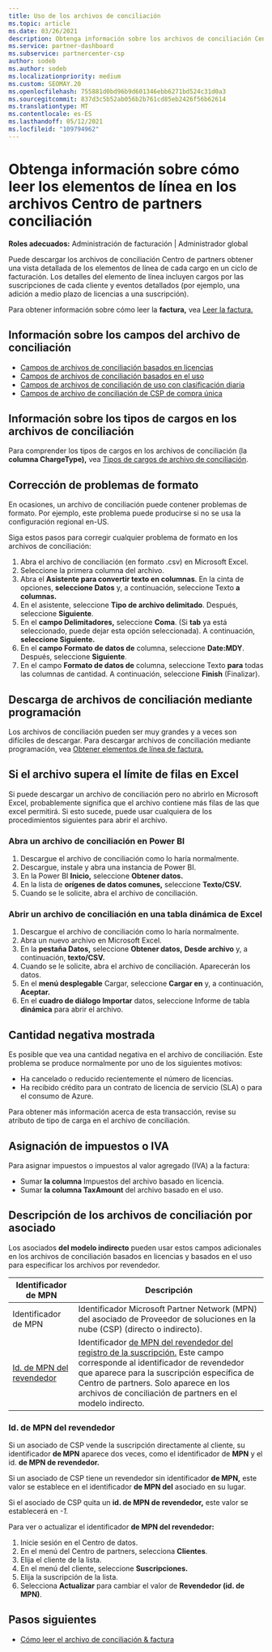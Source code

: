 ```yaml
---
title: Uso de los archivos de conciliación
ms.topic: article
ms.date: 03/26/2021
description: Obtenga información sobre los archivos de conciliación Centro de partners y cómo interpretar las vistas detalladas de elementos de línea de los cargos de un ciclo de facturación determinado.
ms.service: partner-dashboard
ms.subservice: partnercenter-csp
author: sodeb
ms.author: sodeb
ms.localizationpriority: medium
ms.custom: SEOMAY.20
ms.openlocfilehash: 755881d0bd96b9d601346ebb6271bd524c31d0a3
ms.sourcegitcommit: 837d3c5b52ab056b2b761cd85eb2426f56b62614
ms.translationtype: MT
ms.contentlocale: es-ES
ms.lasthandoff: 05/12/2021
ms.locfileid: "109794962"
---
```

# <a name="learn-how-to-read-the-line-items-in-your-partner-center-reconciliation-files"></a>Obtenga información sobre cómo leer los elementos de línea en los archivos Centro de partners conciliación

**Roles adecuados:** Administración de facturación | Administrador global

Puede descargar los archivos de conciliación Centro de partners obtener una vista detallada de los elementos de línea de cada cargo en un ciclo de facturación. Los detalles del elemento de línea incluyen cargos por las suscripciones de cada cliente y eventos detallados (por ejemplo, una adición a medio plazo de licencias a una suscripción).

Para obtener información sobre cómo leer la **factura,** vea [Leer la factura.](read-your-bill.md)

## <a name="understand-reconciliation-file-fields"></a>Información sobre los campos del archivo de conciliación

- [Campos de archivos de conciliación basados en licencias](license-based-recon-files.md)
- [Campos de archivos de conciliación basados en el uso](usage-based-recon-files.md)
- [Campos de archivos de conciliación de uso con clasificación diaria](daily-rated-usage-recon-files.md)
- [Campos de archivo de conciliación de CSP de compra única](modern-invoice-reconciliation-file.md)

## <a name="understand-charge-types-in-reconciliation-files"></a>Información sobre los tipos de cargos en los archivos de conciliación

Para comprender los tipos de cargos en los archivos de conciliación (la **columna ChargeType),** vea [Tipos de cargos de archivo de conciliación](recon-file-charge-types.md).

## <a name="fix-formatting-issues"></a>Corrección de problemas de formato

En ocasiones, un archivo de conciliación puede contener problemas de formato. Por ejemplo, este problema puede producirse si no se usa la configuración regional en-US.

Siga estos pasos para corregir cualquier problema de formato en los archivos de conciliación:

1. Abra el archivo de conciliación (en formato .csv) en Microsoft Excel.
2. Seleccione la primera columna del archivo.
3. Abra el **Asistente para convertir texto en columnas**. En la cinta de opciones, **seleccione Datos** y, a continuación, seleccione Texto **a columnas.**
4. En el asistente, seleccione **Tipo de archivo delimitado**. Después, seleccione **Siguiente**.
5. En el **campo Delimitadores,** seleccione **Coma**. (Si **tab** ya está seleccionado, puede dejar esta opción seleccionada). A continuación, **seleccione Siguiente.**
6. En el **campo Formato de datos de** columna, seleccione **Date:MDY**. Después, seleccione **Siguiente**.
7. En el campo **Formato de datos de** columna, seleccione Texto **para** todas las columnas de cantidad. A continuación, seleccione **Finish** (Finalizar).

## <a name="download-reconciliation-files-programmatically"></a>Descarga de archivos de conciliación mediante programación

Los archivos de conciliación pueden ser muy grandes y a veces son difíciles de descargar. Para descargar archivos de conciliación mediante programación, vea [Obtener elementos de línea de factura.](/partner-center/develop/get-invoiceline-items)

## <a name="if-your-file-exceeds-the-row-limit-in-excel"></a>Si el archivo supera el límite de filas en Excel

Si puede descargar un archivo de conciliación pero no abrirlo en Microsoft Excel, probablemente significa que el archivo contiene más filas de las que excel permitirá. Si esto sucede, puede usar cualquiera de los procedimientos siguientes para abrir el archivo.

### <a name="open-a-recon-file-in-power-bi"></a>Abra un archivo de conciliación en Power BI

1. Descargue el archivo de conciliación como lo haría normalmente.
2. Descargue, instale y abra una instancia de Power BI.
3. En la Power BI **Inicio,** seleccione **Obtener datos.**
4. En la lista de **orígenes de datos comunes,** seleccione **Texto/CSV.**
5. Cuando se le solicite, abra el archivo de conciliación.

### <a name="open-a-recon-file-in-an-excel-pivot-table"></a>Abrir un archivo de conciliación en una tabla dinámica de Excel

1. Descargue el archivo de conciliación como lo haría normalmente.
2. Abra un nuevo archivo en Microsoft Excel.
3. En la **pestaña Datos,** seleccione **Obtener datos,** **Desde archivo** y, a continuación, **texto/CSV.**
4. Cuando se le solicite, abra el archivo de conciliación. Aparecerán los datos.
5. En el **menú desplegable** Cargar, seleccione **Cargar en** y, a continuación, **Aceptar.**
6. En el **cuadro de diálogo Importar** datos, seleccione Informe de tabla **dinámica** para abrir el archivo.

## <a name="negative-amount-displayed"></a>Cantidad negativa mostrada

Es posible que vea una cantidad negativa en el archivo de conciliación. Este problema se produce normalmente por uno de los siguientes motivos:

- Ha cancelado o reducido recientemente el número de licencias.
- Ha recibido crédito para un contrato de licencia de servicio (SLA) o para el consumo de Azure.

Para obtener más información acerca de esta transacción, revise su atributo de tipo de carga en el archivo de conciliación.

## <a name="map-taxes-or-vat"></a>Asignación de impuestos o IVA

Para asignar impuestos o impuestos al valor agregado (IVA) a la factura:

- Sumar **la columna** Impuestos del archivo basado en licencia.
- Sumar **la columna TaxAmount** del archivo basado en el uso.

## <a name="itemize-reconciliation-files-by-partner"></a>Descripción de los archivos de conciliación por asociado

Los asociados **del modelo indirecto** pueden usar estos campos adicionales en los archivos de conciliación basados en licencias y basados en el uso para especificar los archivos por revendedor.

| Identificador de MPN | Descripción |
| ------ | ----------- |
| Identificador de MPN | Identificador Microsoft Partner Network (MPN) del asociado de Proveedor de soluciones en la nube (CSP) (directo o indirecto). |
| [Id. de MPN del revendedor](#reseller-mpn-id) | Identificador [de MPN del revendedor del registro de la suscripción.](#reseller-mpn-id) Este campo corresponde al identificador de revendedor que aparece para la suscripción específica de Centro de partners. Solo aparece en los archivos de conciliación de partners en el modelo indirecto. |

### <a name="reseller-mpn-id"></a>Id. de MPN del revendedor

Si un asociado de CSP vende la suscripción directamente al cliente, su identificador **de MPN** aparece dos veces, como el identificador de **MPN** y el id. **de MPN de revendedor.**

Si un asociado de CSP tiene un revendedor sin identificador **de MPN,** este valor se establece en el identificador **de MPN del** asociado en su lugar.

Si el asociado de CSP quita un **id. de MPN de revendedor,** este valor se establecerá en *-1.*

Para ver o actualizar el identificador **de MPN del revendedor:**

1. Inicie sesión en el Centro de datos.
2. En el menú del Centro de partners, selecciona **Clientes**.
3. Elija el cliente de la lista.
4. En el menú del cliente, seleccione **Suscripciones.**
5. Elija la suscripción de la lista.
6. Selecciona **Actualizar** para cambiar el valor de **Revendedor (id. de MPN)**.

## <a name="next-steps"></a>Pasos siguientes

- [Cómo leer el archivo de conciliación & factura](read-your-bill.md) 